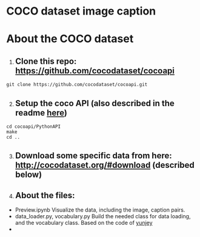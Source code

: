 # COCO dataset image caption

# About the COCO dataset

1. ## Clone this repo: https://github.com/cocodataset/cocoapi  
```
git clone https://github.com/cocodataset/cocoapi.git  
```

2. ## Setup the coco API (also described in the readme [here](https://github.com/cocodataset/cocoapi)) 
```
cd cocoapi/PythonAPI  
make  
cd ..
```

3. ## Download some specific data from here: http://cocodataset.org/#download (described below)

4. ## About the files:

- Preview.ipynb
Visualize the data, including the image, caption pairs. 
- data_loader.py, vocabulary.py
Build the needed class for data loading, and the vocabulary class. Based on the code of [yunjey](https://github.com/yunjey/pytorch-tutorial/tree/master/tutorials/03-advanced/image_captioning)
-
